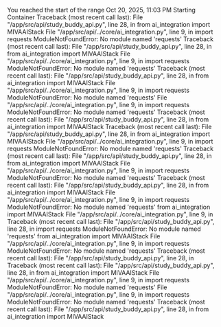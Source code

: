 

You reached the start of the range
Oct 20, 2025, 11:03 PM
Starting Container
Traceback (most recent call last):
  File "/app/src/api/study_buddy_api.py", line 28, in <module>
    from ai_integration import MIVAAIStack
  File "/app/src/api/../core/ai_integration.py", line 9, in <module>
    import requests
ModuleNotFoundError: No module named 'requests'
Traceback (most recent call last):
  File "/app/src/api/study_buddy_api.py", line 28, in <module>
    from ai_integration import MIVAAIStack
  File "/app/src/api/../core/ai_integration.py", line 9, in <module>
    import requests
ModuleNotFoundError: No module named 'requests'
Traceback (most recent call last):
  File "/app/src/api/study_buddy_api.py", line 28, in <module>
    from ai_integration import MIVAAIStack
  File "/app/src/api/../core/ai_integration.py", line 9, in <module>
    import requests
ModuleNotFoundError: No module named 'requests'
  File "/app/src/api/../core/ai_integration.py", line 9, in <module>
    import requests
ModuleNotFoundError: No module named 'requests'
Traceback (most recent call last):
  File "/app/src/api/study_buddy_api.py", line 28, in <module>
    from ai_integration import MIVAAIStack
Traceback (most recent call last):
  File "/app/src/api/study_buddy_api.py", line 28, in <module>
    from ai_integration import MIVAAIStack
  File "/app/src/api/../core/ai_integration.py", line 9, in <module>
    import requests
ModuleNotFoundError: No module named 'requests'
Traceback (most recent call last):
  File "/app/src/api/study_buddy_api.py", line 28, in <module>
    from ai_integration import MIVAAIStack
  File "/app/src/api/../core/ai_integration.py", line 9, in <module>
    import requests
ModuleNotFoundError: No module named 'requests'
Traceback (most recent call last):
  File "/app/src/api/study_buddy_api.py", line 28, in <module>
    from ai_integration import MIVAAIStack
  File "/app/src/api/../core/ai_integration.py", line 9, in <module>
    import requests
ModuleNotFoundError: No module named 'requests'
    from ai_integration import MIVAAIStack
  File "/app/src/api/../core/ai_integration.py", line 9, in <module>
Traceback (most recent call last):
  File "/app/src/api/study_buddy_api.py", line 28, in <module>
    import requests
ModuleNotFoundError: No module named 'requests'
    from ai_integration import MIVAAIStack
  File "/app/src/api/../core/ai_integration.py", line 9, in <module>
    import requests
ModuleNotFoundError: No module named 'requests'
Traceback (most recent call last):
  File "/app/src/api/study_buddy_api.py", line 28, in <module>
Traceback (most recent call last):
  File "/app/src/api/study_buddy_api.py", line 28, in <module>
    from ai_integration import MIVAAIStack
  File "/app/src/api/../core/ai_integration.py", line 9, in <module>
    import requests
ModuleNotFoundError: No module named 'requests'
  File "/app/src/api/../core/ai_integration.py", line 9, in <module>
    import requests
ModuleNotFoundError: No module named 'requests'
Traceback (most recent call last):
  File "/app/src/api/study_buddy_api.py", line 28, in <module>
    from ai_integration import MIVAAIStack